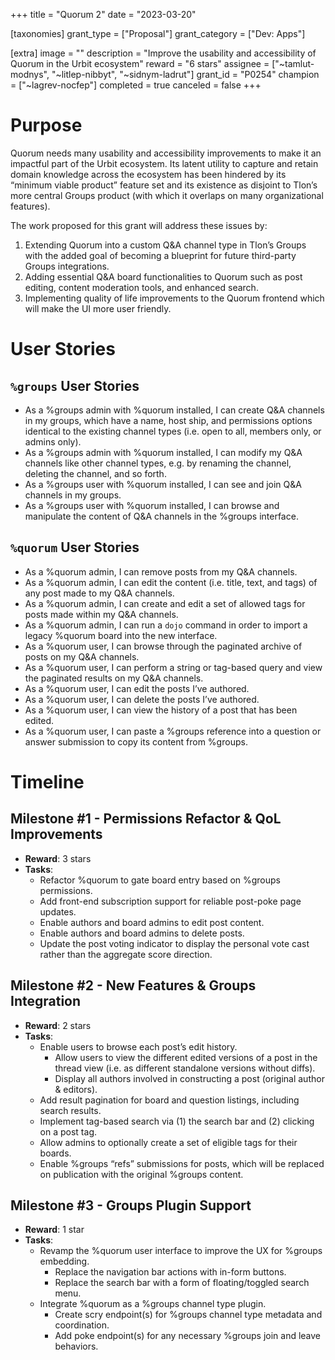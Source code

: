 +++
title = "Quorum 2"
date = "2023-03-20"

[taxonomies]
grant_type = ["Proposal"]
grant_category = ["Dev: Apps"]

[extra]
image = ""
description = "Improve the usability and accessibility of Quorum in the Urbit ecosystem"
reward = "6 stars"
assignee = ["~tamlut-modnys", "~litlep-nibbyt", "~sidnym-ladrut"]
grant_id = "P0254"
champion = ["~lagrev-nocfep"]
completed = true
canceled = false
+++

# Purpose #

Quorum needs many usability and accessibility improvements to make it an impactful part of the Urbit ecosystem. Its latent utility to capture and retain domain knowledge across the ecosystem has been hindered by its “minimum viable product” feature set and its existence as disjoint to Tlon’s more central Groups product (with which it overlaps on many organizational features).

The work proposed for this grant will address these issues by:
1) Extending Quorum into a custom Q&A channel type in Tlon’s Groups with the added goal of becoming a blueprint for future third-party Groups integrations.
2) Adding essential Q&A board functionalities to Quorum such as post editing, content moderation tools, and enhanced search.
3) Implementing quality of life improvements to the Quorum frontend which will make the UI more user friendly.

# User Stories #

## `%groups` User Stories ##

- As a %groups admin with %quorum installed, I can create Q&A channels in my groups, which have a name, host ship, and permissions options identical to the existing channel types (i.e. open to all, members only, or admins only).
- As a %groups admin with %quorum installed, I can modify my Q&A channels like other channel types, e.g. by renaming the channel, deleting the channel, and so forth.
- As a %groups user with %quorum installed, I can see and join Q&A channels in my groups.
- As a %groups user with %quorum installed, I can browse and manipulate the content of Q&A channels in the %groups interface.

## `%quorum` User Stories ##

- As a %quorum admin, I can remove posts from my Q&A channels.
- As a %quorum admin, I can edit the content (i.e. title, text, and tags) of any post made to my Q&A channels.
- As a %quorum admin, I can create and edit a set of allowed tags for posts made within my Q&A channels.
- As a %quorum admin, I can run a `dojo` command in order to import a legacy %quorum board into the new interface.
- As a %quorum user, I can browse through the paginated archive of posts on my Q&A channels.
- As a %quorum user, I can perform a string or tag-based query and view the paginated results on my Q&A channels.
- As a %quorum user, I can edit the posts I’ve authored.
- As a %quorum user, I can delete the posts I’ve authored.
- As a %quorum user, I can view the history of a post that has been edited.
- As a %quorum user, I can paste a %groups reference into a question or answer submission to copy its content from %groups.

# Timeline #

## Milestone #1 - Permissions Refactor & QoL Improvements ##

- **Reward**: 3 stars
- **Tasks**:
  - Refactor %quorum to gate board entry based on %groups permissions.
  - Add front-end subscription support for reliable post-poke page updates.
  - Enable authors and board admins to edit post content.
  - Enable authors and board admins to delete posts.
  - Update the post voting indicator to display the personal vote cast rather than the aggregate score direction.

## Milestone #2 - New Features & Groups Integration ##

- **Reward**: 2 stars
- **Tasks**:
  - Enable users to browse each post’s edit history.
    - Allow users to view the different edited versions of a post in the thread view (i.e. as different standalone versions without diffs).
    - Display all authors involved in constructing a post (original author & editors).
  - Add result pagination for board and question listings, including search results.
  - Implement tag-based search via (1) the search bar and (2) clicking on a post tag.
  - Allow admins to optionally create a set of eligible tags for their boards.
  - Enable %groups “refs” submissions for posts, which will be replaced on publication with the original %groups content.

## Milestone #3 - Groups Plugin Support ##

- **Reward**: 1 star
- **Tasks**:
  - Revamp the %quorum user interface to improve the UX for %groups embedding.
    - Replace the navigation bar actions with in-form buttons.
    - Replace the search bar with a form of floating/toggled search menu.
  - Integrate %quorum as a %groups channel type plugin.
    - Create scry endpoint(s) for %groups channel type metadata and coordination.
    - Add poke endpoint(s) for any necessary %groups join and leave behaviors.
